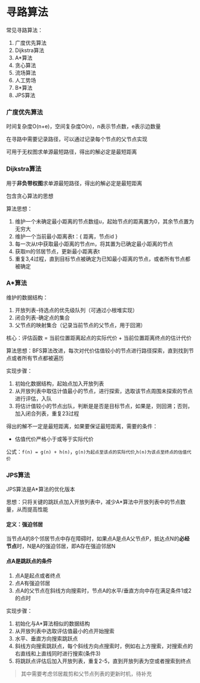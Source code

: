 # 寻路算法

常见寻路算法：
1. 广度优先算法
2. Dijkstra算法
3. A*算法
4. 贪心算法
5. 流场算法
6. 人工势场
7. B*算法
9. JPS算法

### 广度优先算法


时间复杂度O(n+e)，空间复杂度O(n)，n表示节点数，e表示边数量

在寻路中需要记录路径，可以通过记录每个节点的父节点实现

可用于无权图求单源最短路径，得出的解必定是最短距离


### Dijkstra算法

用于**非负带权图**求单源最短路径，得出的解必定是最短距离

包含贪心算法的思想

算法思想：
1. 维护一个未确定最小距离的节点数组u，起始节点的距离置为0，其余节点置为无穷大
2. 维护一个当前最小距离表t：{ 距离，节点id }
3. 每一次从t中获取最小距离的节点m，将其置为已确定最小距离的节点
4. 获取m的邻居节点，更新最小距离表t
5. 重复3,4过程，直到目标节点被确定为已知最小距离的节点，或者所有节点都被确定

### A*算法

维护的数据结构：
1. 开放列表-待选点的优先级队列（可通过小根堆实现）
2. 闭合列表-确定点的集合
3. 父节点的映射集合（记录当前节点的父节点，用于回溯）

核心：评估函数 = 当前位置距离起点的实际代价 + 当前位置距离终点的估计代价

算法思想：BFS算法改进，每次对代价估值较小的节点进行路径探索，直到找到节点或者所有节点都被遍历

实现步骤：
1. 初始化数据结构，起始点加入开放列表
2. 从开放列表中取估计值最小的节点，进行探索，选取该节点周围未探索的节点进行评估，入队
3. 将估计值较小的节点出队，判断是是否是目标节点，如果是，则回溯；否则，加入闭合列表，重复23过程


得出的解不一定是最短距离，如果要保证最短距离，需要的条件：
- 估值代价严格小于或等于实际代价

公式：``f(n) = g(n) + h(n)``，``g(n)为起点至该点的实际代价``,``h(n)为该点至终点的估值代价``


### JPS算法

JPS算法是A*算法的优化版本

思想：只将关键的跳跃点加入开放列表中，减少A*算法中开放列表中的节点数量，从而提高性能

#### 定义：强迫邻居

当节点A的8个邻居节点中存在障碍时，如果点A是点A父节点P，抵达点N的**必经节点**时，N是A的强迫邻居，即A存在强迫邻居N


#### 点A是跳跃点的条件
1. 点A是起点或者终点
2. 点A有强迫邻居
3. 点A的父节点在斜线方向搜索时，节点A的水平/垂直方向中存在满足条件1或2的点时


实现步骤：
1. 初始化与A*算法相似的数据结构
2. 从开放列表中选取评估值最小的点开始搜索
3. 水平、垂直方向搜索跳跃点
4. 斜线方向搜索跳跃点，每个斜线方向点搜索时，例如右上方搜索，对搜索点的右直线和上直线同时进行搜索(条件3)
5. 将跳跃点评估后加入开放列表，重复2-5，直到开放列表为空或者搜索到终点


> 其中需要考虑邻居裁剪和父节点列表的更新时机，待补充

